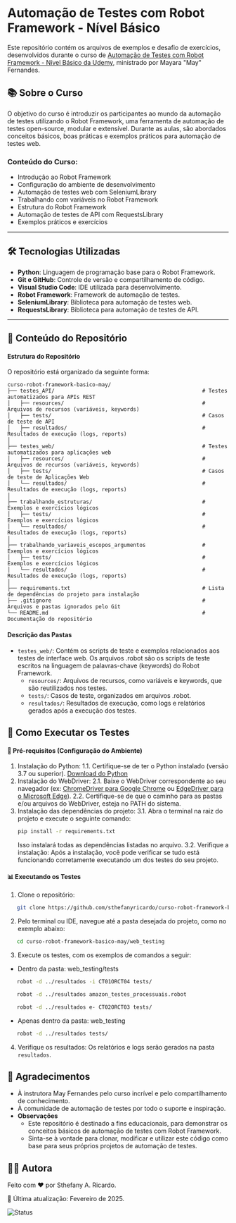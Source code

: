 # Automação de Testes com Robot Framework - Nível Básico

Este repositório contém os arquivos de exemplos e desafio de exercícios, desenvolvidos durante o curso de [Automação de Testes com Robot Framework - Nível Básico da Udemy](https://www.udemy.com/course/automacao-de-testes-com-robot-framework-basico/), ministrado por Mayara "May" Fernandes. 

## 📚 Sobre o Curso

O objetivo do curso é introduzir os participantes ao mundo da automação de testes utilizando o Robot Framework, uma ferramenta de automação de testes open-source, modular e extensível. Durante as aulas, são abordados conceitos básicos, boas práticas e exemplos práticos para automação de testes web.

### Conteúdo do Curso:
- Introdução ao Robot Framework
- Configuração do ambiente de desenvolvimento
- Automação de testes web com SeleniumLibrary
- Trabalhando com variáveis no Robot Framework
- Estrutura do Robot Framework
- Automação de testes de API com RequestsLibrary
- Exemplos práticos e exercícios

---

## 🛠️ Tecnologias Utilizadas

- **Python**: Linguagem de programação base para o Robot Framework.
- **Git e GitHub**: Controle de versão e compartilhamento de código.
- **Visual Studio Code**: IDE utilizada para desenvolvimento.
- **Robot Framework**: Framework de automação de testes.
- **SeleniumLibrary**: Biblioteca para automação de testes web.
- **RequestsLibrary**: Biblioteca para automação de testes de API.

---

## 📁 Conteúdo do Repositório  
#### Estrutura do Repositório

O repositório está organizado da seguinte forma:

```
curso-robot-framework-basico-may/
├── testes_API/                                               # Testes automatizados para APIs REST
│   ├── resources/                                            # Arquivos de recursos (variáveis, keywords)
│   ├── tests/                                                # Casos de teste de API
│   ├── resultados/                                           # Resultados de execução (logs, reports)
│
├── testes_web/                                               # Testes automatizados para aplicações web
│   ├── resources/                                            # Arquivos de recursos (variáveis, keywords)
│   ├── tests/                                                # Casos de teste de Aplicações Web
│   └── resultados/                                           # Resultados de execução (logs, reports)
│
├── trabalhando_estruturas/                                   # Exemplos e exercícios lógicos
│   ├── tests/                                                # Exemplos e exercícios lógicos
│   └── resultados/                                           # Resultados de execução (logs, reports)
│
├── trabalhando_variaveis_escopos_argumentos                  # Exemplos e exercícios lógicos
│   ├── tests/                                                # Exemplos e exercícios lógicos
│   └── resultados/                                           # Resultados de execução (logs, reports)
│
├── requirements.txt                                          # Lista de dependências do projeto para instalação
├── .gitignore                                                # Arquivos e pastas ignorados pelo Git
└── README.md                                                 # Documentação do repositório
```

#### Descrição das Pastas
- `testes_web/`: Contém os scripts de teste e exemplos relacionados aos testes de interface web. Os arquivos .robot são os scripts de teste escritos na linguagem de palavras-chave (keywords) do Robot Framework.
  - `resources/`: Arquivos de recursos, como variáveis e keywords, que são reutilizados nos testes.
  - `tests/`: Casos de teste, organizados em arquivos .robot.
  - `resultados/`: Resultados de execução, como logs e relatórios gerados após a execução dos testes.

## 🤖 Como Executar os Testes
#### 🔧 Pré-requisitos (Configuração do Ambiente)
  1. Instalação do Python:
   1.1. Certifique-se de ter o Python instalado (versão 3.7 ou superior). [Download do Python](https://www.python.org/downloads/)
  2. Instalação do WebDriver:
   2.1. Baixe o WebDriver correspondente ao seu navegador (ex: [ChromeDriver para Google Chrome](https://googlechromelabs.github.io/chrome-for-testing/) ou [EdgeDriver para o Microsoft Edge](https://developer.microsoft.com/pt-br/microsoft-edge/tools/webdriver)).
   2.2. Certifique-se de que o caminho para as pastas e/ou arquivos do WebDriver, esteja no PATH do sistema. 
  3. Instalação das dependências do projeto:
   3.1. Abra o terminal na raiz do projeto e execute o seguinte comando:
     ```bash
     pip install -r requirements.txt
     ```
     Isso instalará todas as dependências listadas no arquivo.
   3.2. Verifique a instalação:
   Após a instalação, você pode verificar se tudo está funcionando corretamente executando um dos testes do seu projeto.

#### 📊 Executando os Testes
1. Clone o repositório:
```bash
   git clone https://github.com/sthefanyricardo/curso-robot-framework-basico-may.git
```
2. Pelo terminal ou IDE, navegue até a pasta desejada do projeto, como no exemplo abaixo:
```bash
   cd curso-robot-framework-basico-may/web_testing
```
3. Execute os testes, com os exemplos de comandos a seguir:
- Dentro da pasta: web_testing/tests
```bash
   robot -d ../resultados -i CT01ORCT04 tests/
```
```bash
   robot -d ../resultados amazon_testes_processuais.robot
```
```bash
   robot -d ../resultados e- CT02ORCT03 tests/
```
- Apenas dentro da pasta: web_testing
```bash
   robot -d ../resultados tests/
```
4. Verifique os resultados:
  Os relatórios e logs serão gerados na pasta ```resultados```.

## 📌 Agradecimentos
- À instrutora May Fernandes pelo curso incrível e pelo compartilhamento de conhecimento.
- À comunidade de automação de testes por todo o suporte e inspiração.
- **Observações**
  - Este repositório é destinado a fins educacionais, para demonstrar os conceitos básicos de automação de testes com Robot Framework.
  - Sinta-se à vontade para clonar, modificar e utilizar este código como base para seus próprios projetos de automação de testes.

## 🙋‍♀️ Autora
Feito com ❤️ por Sthefany A. Ricardo.

📅 Última atualização: Fevereiro de 2025.

![Status](https://img.shields.io/badge/status-em%20desenvolvimento-yellow)
